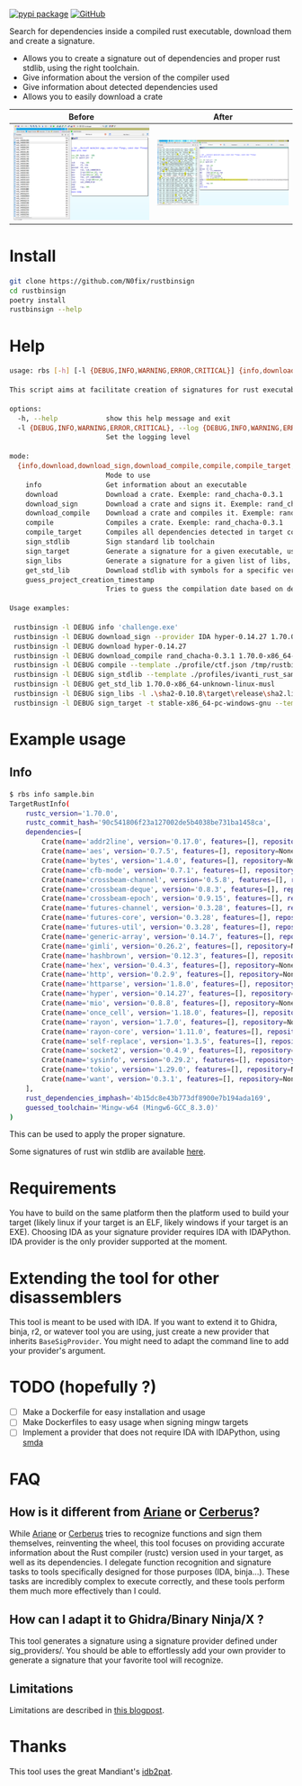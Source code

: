 [![pypi package](https://badge.fury.io/py/rustbinsign.svg)](https://pypi.org/project/rustbinsign)
[![GitHub](https://img.shields.io/github/license/N0fix/rustbinsign.svg)](https://github.com/N0fix/rustbinsign/blob/master/LICENSE)

Search for dependencies inside a compiled rust executable, download them and create a signature.

- Allows you to create a signature out of dependencies and proper rust stdlib, using the right toolchain.
- Give information about the version of the compiler used
- Give information about detected dependencies used
- Allows you to easily download a crate


| Before         | After         |
| -------------- | ------------- |
| ![Before](https://raw.githubusercontent.com/N0fix/imgs/d859ce0cdb6f5ead0b19c6b202a2fa5599365e2f/Screenshot%202023-12-22%20002750.png) | ![After](https://raw.githubusercontent.com/N0fix/imgs/d859ce0cdb6f5ead0b19c6b202a2fa5599365e2f/Screenshot%202023-12-22%20003431.png) |


# Install

```bash
git clone https://github.com/N0fix/rustbinsign
cd rustbinsign
poetry install
rustbinsign --help
```

# Help

```bash
usage: rbs [-h] [-l {DEBUG,INFO,WARNING,ERROR,CRITICAL}] {info,download,download_sign,download_compile,compile,compile_target,sign_stdlib,sign_target,sign_libs,get_std_lib,guess_project_creation_timestamp} ...

This script aims at facilitate creation of signatures for rust executables. It can detect dependencies and rustc version used in a target, and create signatures using a signature provider.

options:
  -h, --help            show this help message and exit
  -l {DEBUG,INFO,WARNING,ERROR,CRITICAL}, --log {DEBUG,INFO,WARNING,ERROR,CRITICAL}
                        Set the logging level

mode:
  {info,download,download_sign,download_compile,compile,compile_target,sign_stdlib,sign_target,sign_libs,get_std_lib,guess_project_creation_timestamp}
                        Mode to use
    info                Get information about an executable
    download            Download a crate. Exemple: rand_chacha-0.3.1
    download_sign       Download a crate and signs it. Exemple: rand_chacha-0.3.1
    download_compile    Download a crate and compiles it. Exemple: rand_chacha-0.3.1
    compile             Compiles a crate. Exemple: rand_chacha-0.3.1
    compile_target      Compiles all dependencies detected in target compiled rust executable.
    sign_stdlib         Sign standard lib toolchain
    sign_target         Generate a signature for a given executable, using choosed signature provider
    sign_libs           Generate a signature for a given list of libs, using choosed signature provider
    get_std_lib         Download stdlib with symbols for a specific version of rustc
    guess_project_creation_timestamp
                        Tries to guess the compilation date based on dependencies version

Usage examples:

 rustbinsign -l DEBUG info 'challenge.exe'
 rustbinsign -l DEBUG download_sign --provider IDA hyper-0.14.27 1.70.0-x86_64-unknown-linux-gnu
 rustbinsign -l DEBUG download hyper-0.14.27
 rustbinsign -l DEBUG download_compile rand_chacha-0.3.1 1.70.0-x86_64-unknown-linux-gnu
 rustbinsign -l DEBUG compile --template ./profile/ctf.json /tmp/rustbininfo/rand_chacha-0.3.1/Cargo.toml 1.70.0-x86_64-unknown-linux-gnu
 rustbinsign -l DEBUG sign_stdlib --template ./profiles/ivanti_rust_sample.json -t 1.70.0-x86_64-unknown-linux-musl --provider IDA
 rustbinsign -l DEBUG get_std_lib 1.70.0-x86_64-unknown-linux-musl
 rustbinsign -l DEBUG sign_libs -l .\sha2-0.10.8\target\release\sha2.lib -l .\crypt-0.4.2\target\release\crypt.lib --provider IDA
 rustbinsign -l DEBUG sign_target -t stable-x86_64-pc-windows-gnu --template ./profiles/target.json  --provider IDA --target ./target.exe --no-std --signature_name target_sig
```

# Example usage

## Info

```bash
$ rbs info sample.bin
TargetRustInfo(
    rustc_version='1.70.0',
    rustc_commit_hash='90c541806f23a127002de5b4038be731ba1458ca',
    dependencies=[
        Crate(name='addr2line', version='0.17.0', features=[], repository=None),
        Crate(name='aes', version='0.7.5', features=[], repository=None),
        Crate(name='bytes', version='1.4.0', features=[], repository=None),
        Crate(name='cfb-mode', version='0.7.1', features=[], repository=None),
        Crate(name='crossbeam-channel', version='0.5.8', features=[], repository=None),
        Crate(name='crossbeam-deque', version='0.8.3', features=[], repository=None),
        Crate(name='crossbeam-epoch', version='0.9.15', features=[], repository=None),
        Crate(name='futures-channel', version='0.3.28', features=[], repository=None),
        Crate(name='futures-core', version='0.3.28', features=[], repository=None),
        Crate(name='futures-util', version='0.3.28', features=[], repository=None),
        Crate(name='generic-array', version='0.14.7', features=[], repository=None),
        Crate(name='gimli', version='0.26.2', features=[], repository=None),
        Crate(name='hashbrown', version='0.12.3', features=[], repository=None),
        Crate(name='hex', version='0.4.3', features=[], repository=None),
        Crate(name='http', version='0.2.9', features=[], repository=None),
        Crate(name='httparse', version='1.8.0', features=[], repository=None),
        Crate(name='hyper', version='0.14.27', features=[], repository=None),
        Crate(name='mio', version='0.8.8', features=[], repository=None),
        Crate(name='once_cell', version='1.18.0', features=[], repository=None),
        Crate(name='rayon', version='1.7.0', features=[], repository=None),
        Crate(name='rayon-core', version='1.11.0', features=[], repository=None),
        Crate(name='self-replace', version='1.3.5', features=[], repository=None),
        Crate(name='socket2', version='0.4.9', features=[], repository=None),
        Crate(name='sysinfo', version='0.29.2', features=[], repository=None),
        Crate(name='tokio', version='1.29.0', features=[], repository=None),
        Crate(name='want', version='0.3.1', features=[], repository=None)
    ],
    rust_dependencies_imphash='4b15dc8e43b773df8900e7b194ada169',
    guessed_toolchain='Mingw-w64 (Mingw6-GCC_8.3.0)'
)
```

This can be used to apply the proper signature.

Some signatures of rust win stdlib are available [here](https://github.com/N0fix/rust-std-sigs).

# Requirements

You have to build on the same platform then the platform used to build your target (likely linux if your target is an ELF, likely windows if your target is an EXE).
Choosing IDA as your signature provider requires IDA with IDAPython. IDA provider is the only provider supported at the moment.

# Extending the tool for other disassemblers

This tool is meant to be used with IDA. If you want to extend it to Ghidra, binja, r2, or watever tool you are using, just create a new provider that inherits `BaseSigProvider`. You might need to adapt the command line to add your provider's argument.

# TODO (hopefully ?)

- [ ] Make a Dockerfile for easy installation and usage
- [ ] Make Dockerfiles to easy usage when signing mingw targets
- [ ] Implement a provider that does not require IDA with IDAPython, using [smda](https://github.com/danielplohmann/smda) 

# FAQ

## How is it different from [Ariane](https://github.com/N0fix/Ariane) or [Cerberus](https://github.com/h311d1n3r/Cerberus/tree/main)?

While [Ariane](https://github.com/N0fix/Ariane) or [Cerberus](https://github.com/h311d1n3r/Cerberus/tree/main) tries to recognize functions and sign them themselves, reinventing the wheel, this tool focuses on providing accurate information about the Rust compiler (rustc) version used in your target, as well as its dependencies. I delegate function recognition and signature tasks to tools specifically designed for those purposes (IDA, binja...). These tasks are incredibly complex to execute correctly, and these tools perform them much more effectively than I could.

## How can I adapt it to Ghidra/Binary Ninja/X ?

This tool generates a signature using a signature provider defined under sig_providers/. You should be able to effortlessly add your own provider to generate a signature that your favorite tool will recognize.

## Limitations

Limitations are described in [this blogpost](https://nofix.re/posts/2024-11-02-rust-symbs/).


# Thanks

This tool uses the great Mandiant's [idb2pat](https://github.com/mandiant/flare-ida/blob/master/python/flare/idb2pat.py).
